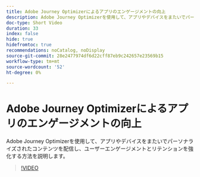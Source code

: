 ```yaml
---
title: Adobe Journey Optimizerによるアプリのエンゲージメントの向上
description: Adobe Journey Optimizerを使用して、アプリやデバイスをまたいでパーソナライズされたコンテンツを配信し、ユーザーエンゲージメントとリテンションを強化する方法を説明します。
doc-type: Short Video
duration: 33
index: false
hide: true
hidefromtoc: true
recommendations: noCatalog, noDisplay
source-git-commit: 28e2477974df6d22cff87eb9c242657e23569b15
workflow-type: tm+mt
source-wordcount: '52'
ht-degree: 0%

---
```



# Adobe Journey Optimizerによるアプリのエンゲージメントの向上

Adobe Journey Optimizerを使用して、アプリやデバイスをまたいでパーソナライズされたコンテンツを配信し、ユーザーエンゲージメントとリテンションを強化する方法を説明します。

<!-- 72_S603_3442534_32_boost-app-engagement-with-adobe-journey-optimizer -->
>[!VIDEO](https://video.tv.adobe.com/v/3460001/?learn=on&enablevpops=true&captions=jpn)
